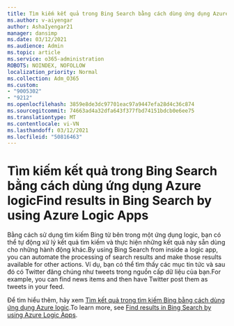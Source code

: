 ```yaml
---
title: Tìm kiếm kết quả trong Bing Search bằng cách dùng ứng dụng Azure logic
ms.author: v-aiyengar
author: AshaIyengar21
manager: dansimp
ms.date: 03/12/2021
ms.audience: Admin
ms.topic: article
ms.service: o365-administration
ROBOTS: NOINDEX, NOFOLLOW
localization_priority: Normal
ms.collection: Adm_O365
ms.custom:
- "9005302"
- "9212"
ms.openlocfilehash: 3859e8de3dc97701eac97a9447efa28d4c36c874
ms.sourcegitcommit: 74663ad4a32dfa643f377fbd74151bdcb0e6ee75
ms.translationtype: MT
ms.contentlocale: vi-VN
ms.lasthandoff: 03/12/2021
ms.locfileid: "50816463"
---
```

# <a name="find-results-in-bing-search-by-using-azure-logic-apps"></a><span data-ttu-id="d57d7-102">Tìm kiếm kết quả trong Bing Search bằng cách dùng ứng dụng Azure logic</span><span class="sxs-lookup"><span data-stu-id="d57d7-102">Find results in Bing Search by using Azure Logic Apps</span></span>

<span data-ttu-id="d57d7-103">Bằng cách sử dụng tìm kiếm Bing từ bên trong một ứng dụng logic, bạn có thể tự động xử lý kết quả tìm kiếm và thực hiện những kết quả này sẵn dùng cho những hành động khác.</span><span class="sxs-lookup"><span data-stu-id="d57d7-103">By using Bing Search from inside a logic app, you can automate the processing of search results and make those results available for other actions.</span></span> <span data-ttu-id="d57d7-104">Ví dụ, bạn có thể tìm thấy các mục tin tức và sau đó có Twitter đăng chúng như tweets trong nguồn cấp dữ liệu của bạn.</span><span class="sxs-lookup"><span data-stu-id="d57d7-104">For example, you can find news items and then have Twitter post them as tweets in your feed.</span></span>

<span data-ttu-id="d57d7-105">Để tìm hiểu thêm, hãy xem [Tìm kết quả trong tìm kiếm Bing bằng cách dùng ứng dụng Azure logic](https://go.microsoft.com/fwlink/?linkid=2151928).</span><span class="sxs-lookup"><span data-stu-id="d57d7-105">To learn more, see [Find results in Bing Search by using Azure Logic Apps](https://go.microsoft.com/fwlink/?linkid=2151928).</span></span>